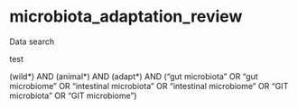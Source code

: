 # microbiota_adaptation_review


Data search

test

(wild*) AND (animal*) AND (adapt*) AND (“gut microbiota” OR “gut microbiome” OR “intestinal microbiota” OR “intestinal microbiome” OR “GIT microbiota” OR “GIT microbiome”)

